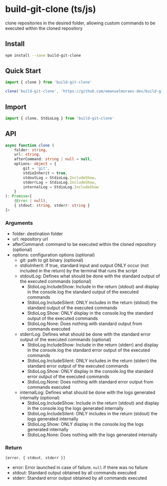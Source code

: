 # build-git-clone (ts/js)
clone repositories in the desired folder, allowing custom commands to be executed within the cloned repository

## Install
```sh
npm install --save build-git-clone
```

## Quick Start
```ts
import { clone } from 'build-git-clone'

clone('build-git-clone', 'https://github.com/emanuelmoraes-dev/build-git-clone.git')
```

## Import
```ts
import { clone, StdioLog } from 'build-git-clone'
```

## API
```ts
async function clone (
    folder: string,
    url: string,
    afterCommand: string | null = null,
    options: object = {
		git = 'git',
		stdioInherit = true,
		stdoutLog = StdioLog.IncludeShow,
		stderrLog = StdioLog.IncludeShow,
		internalLog = StdioLog.IncludeShow
	}
): Promise<[
    (Error | null),
    { stdout: string, stderr: string }
]>
```

### Arguments
* folder: destination folder
* url: repository url
* afterCommand: command to be executed within the cloned repository (optional)
* options: configuration options (optional)
    * git: path to git binary (optional)
    * stdioInherit: If true, standard input and output ONLY occur (not included in the return) by the terminal that runs the script
    * stdoutLog: Defines what should be done with the standard output of the executed commands (optional)
        * StdioLog.IncludeShow: Include in the return (stdout) and display in the console.log the standard output of the executed commands
        * StdioLog.IncludeSilent: ONLY includes in the return (stdout) the standard output of the executed commands
        * StdioLog.Show: ONLY display in the console.log the standard output of the executed commands
        * StdioLog.None: Does nothing with standard output from commands executed
    * stderrLog: Defines what should be done with the standard error output of the executed commands (optional)
        * StdioLog.IncludeShow: Include in the return (stderr) and display in the console.log the standard error output of the executed commands
        * StdioLog.IncludeSilent: ONLY includes in the return (stderr) the standard error output of the executed commands
        * StdioLog.Show: ONLY display in the console.log the standard error output of the executed commands
        * StdioLog.None: Does nothing with standard error output from commands executed
    * internalLog: Defines what should be done with the logs generated internally (optional)
        * StdioLog.IncludeShow: Include in the return (stdout) and display in the console.log the logs generated internally
        * StdioLog.IncludeSilent: ONLY includes in the return (stdout) the logs generated internally
        * StdioLog.Show: ONLY display in the console.log the logs generated internally
        * StdioLog.None: Does nothing with the logs generated internally

### Return
```ts
[error, { stdout, stderr }]
```
* error: Error launched in case of failure. `null` if there was no failure
* stdout: Standard output obtained by all commands executed
* stderr: Standard error output obtained by all commands executed